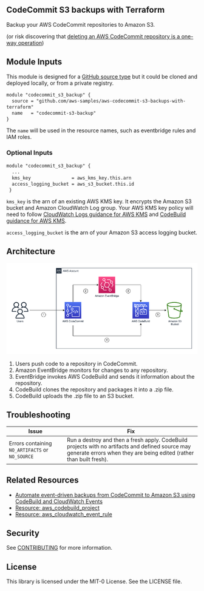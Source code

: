 ## CodeCommit S3 backups with Terraform 

Backup your AWS CodeCommit repositories to Amazon S3. 

(or risk discovering that [deleting an AWS CodeCommit repository is a one-way operation](https://aws.amazon.com/codecommit/faqs/))

## Module Inputs

This module is designed for a [GitHub source type](https://developer.hashicorp.com/terraform/language/modules/sources#github) but it could be cloned and deployed locally, or from a private registry.  

```hcl
module "codecommit_s3_backup" {
  source = "github.com/aws-samples/aws-codecommit-s3-backups-with-terraform"
  name   = "codecommit-s3-backup" 
}
```
The `name` will be used in the resource names, such as eventbridge rules and IAM roles. 

### Optional Inputs

```hcl
module "codecommit_s3_backup" {
  ...
  kms_key               = aws_kms_key.this.arn
  access_logging_bucket = aws_s3_bucket.this.id
 }
```

`kms_key` is the arn of an existing AWS KMS key. It encrypts the Amazon S3 bucket and Amazon CloudWatch Log group. Your AWS KMS key policy will need to follow [CloudWatch Logs guidance for AWS KMS](https://docs.aws.amazon.com/AmazonCloudWatch/latest/logs/encrypt-log-data-kms.html) and [CodeBuild guidance for AWS KMS](https://docs.aws.amazon.com/codebuild/latest/userguide/setting-up-kms.html). 

`access_logging_bucket` is the arn of your Amazon S3 access logging bucket. 


## Architecture
<div align="center">
<img alt="architecture" width="600" src="./img/architecture.png" />
</div>

1. Users push code to a repository in CodeCommit.
2. Amazon EventBridge monitors for changes to any repository.
3. EventBridge invokes AWS CodeBuild and sends it information about the repository. 
4. CodeBuild clones the repository and packages it into a .zip file.
5. CodeBuild uploads the .zip file to an S3 bucket. 

## Troubleshooting

| Issue | Fix |
|---|---|
| Errors containing `NO_ARTIFACTS` or `NO_SOURCE` | Run a destroy and then a fresh apply. CodeBuild projects with no artifacts and defined source may generate errors when they are being edited (rather than built fresh). |

## Related Resources

- [Automate event-driven backups from CodeCommit to Amazon S3 using CodeBuild and CloudWatch Events](https://docs.aws.amazon.com/prescriptive-guidance/latest/patterns/automate-event-driven-backups-from-codecommit-to-amazon-s3-using-codebuild-and-cloudwatch-events.html)
- [Resource: aws_codebuild_project](https://registry.terraform.io/providers/hashicorp/aws/latest/docs/resources/codebuild_project)
- [Resource: aws_cloudwatch_event_rule](https://registry.terraform.io/providers/hashicorp/aws/latest/docs/resources/cloudwatch_event_rule)

## Security

See [CONTRIBUTING](CONTRIBUTING.md#security-issue-notifications) for more information.

## License

This library is licensed under the MIT-0 License. See the LICENSE file.

